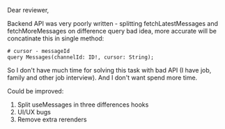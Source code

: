 Dear reviewer,

Backend API was very poorly written - splitting fetchLatestMessages and fetchMoreMessages on difference query bad idea, more accurate will be concatinate this in single method:
```gql
# cursor - messageId
query Messages(channelId: ID!, cursor: String);
```

So I don't have much time for solving this task with bad API (I have job, family and other job interview). And I don't want spend more time.

Could be improved:
1. Split useMessages in three differences hooks
2. UI/UX bugs
3. Remove extra rerenders
